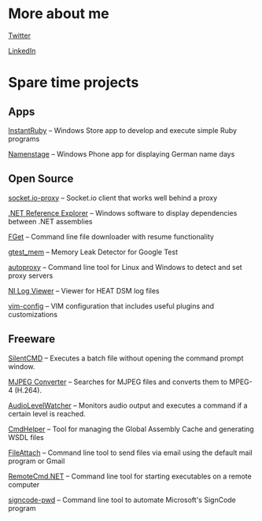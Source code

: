 # More about me
[Twitter](https://twitter.com/sbrenner)

[LinkedIn](https://www.linkedin.com/in/stephanbrenner)

# Spare time projects
## Apps
[InstantRuby](https://www.microsoft.com/en-us/store/p/instantruby/9wzdncrdc1w3) &#8211; Windows Store app to develop and execute simple Ruby programs  

[Namenstage](https://www.microsoft.com/en-us/store/p/namenstage/9nblggh0jvzp) &#8211; Windows Phone app for displaying German name days

## Open Source
<a href="https://github.com/stbrenner/socket.io-proxy">socket.io-proxy</a> &#8211; Socket.io client that works well behind a proxy

<a href="https://github.com/stbrenner/RefExplorer">.NET Reference Explorer</a> &#8211; Windows software to display dependencies between .NET assemblies

[FGet](https://github.com/stbrenner/fget) &#8211; Command line file downloader with resume functionality

<a href="https://github.com/stbrenner/gtest_mem">gtest_mem</a> &#8211; Memory Leak Detector for Google Test

<a href="https://github.com/stbrenner/autoproxy">autoproxy</a> &#8211; Command line tool for Linux and Windows to detect and set proxy servers

<a href="https://github.com/stbrenner/NiLogViewer">NI Log Viewer</a> &#8211; Viewer for HEAT DSM log files

<a href="https://github.com/stbrenner/vim-config">vim-config</a> &#8211; VIM configuration that includes useful plugins and customizations

## Freeware

<a href="http://wp10714721.server-he.de/?page_id=345">SilentCMD</a> &#8211; Executes a batch file without opening the command prompt window.

<a href="http://wp10714721.server-he.de/?page_id=93">MJPEG Converter</a> &#8211; Searches for MJPEG files and converts them to MPEG-4 (H.264).

<a href="http://wp10714721.server-he.de/?page_id=445">AudioLevelWatcher</a> &#8211; Monitors audio output and executes a command if a certain level is reached.

<a href="http://wp10714721.server-he.de/?page_id=82">CmdHelper</a> &#8211; Tool for managing the Global Assembly Cache and generating WSDL files

<a href="http://wp10714721.server-he.de/?page_id=312">FileAttach</a> &#8211; Command line tool to send files via email using the default mail program or Gmail

<a href="http://wp10714721.server-he.de/?page_id=60">RemoteCmd.NET</a> &#8211; Command line tool for starting executables on a remote computer

<a href="http://wp10714721.server-he.de/?page_id=9">signcode-pwd</a> &#8211; Command line tool to automate Microsoft's SignCode program

<br><br><br><br><br>